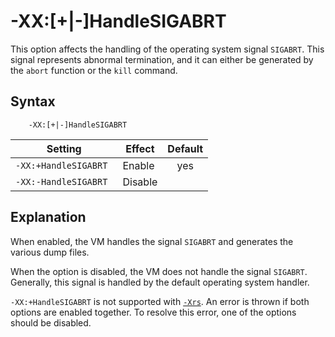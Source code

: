 <!--
* Copyright (c) 2020, 2020 IBM Corp. and others
*
* This program and the accompanying materials are made
* available under the terms of the Eclipse Public License 2.0
* which accompanies this distribution and is available at
* https://www.eclipse.org/legal/epl-2.0/ or the Apache
* License, Version 2.0 which accompanies this distribution and
* is available at https://www.apache.org/licenses/LICENSE-2.0.
*
* This Source Code may also be made available under the
* following Secondary Licenses when the conditions for such
* availability set forth in the Eclipse Public License, v. 2.0
* are satisfied: GNU General Public License, version 2 with
* the GNU Classpath Exception [1] and GNU General Public
* License, version 2 with the OpenJDK Assembly Exception [2].
*
* [1] https://www.gnu.org/software/classpath/license.html
* [2] http://openjdk.java.net/legal/assembly-exception.html
*
* SPDX-License-Identifier: EPL-2.0 OR Apache-2.0 OR GPL-2.0 WITH
* Classpath-exception-2.0 OR LicenseRef-GPL-2.0 WITH Assembly-exception
-->

# -XX:\[+|-\]HandleSIGABRT

This option affects the handling of the operating system signal `SIGABRT`. This signal represents abnormal termination, and it can either be generated by the `abort` function or the `kill` command.


## Syntax

        -XX:[+|-]HandleSIGABRT

| Setting               | Effect  | Default                                                                            |
|-----------------------|---------|:----------------------------------------------------------------------------------:|
| `-XX:+HandleSIGABRT ` | Enable  | <i class="fa fa-check" aria-hidden="true"></i><span class="sr-only">yes</span> |
| `-XX:-HandleSIGABRT ` | Disable |                                                                                    |


## Explanation

When enabled, the VM handles the signal `SIGABRT` and generates the various dump files. 

When the option is disabled, the VM does not handle the signal `SIGABRT`. Generally, this signal is handled by the default operating system handler.

`-XX:+HandleSIGABRT` is not supported with [`-Xrs`](xrs.md). An error is thrown if both options are enabled together. To resolve this error, one of the options should be disabled.

<!-- ==== END OF TOPIC ==== xxhandlesigxfsz.md ==== -->
